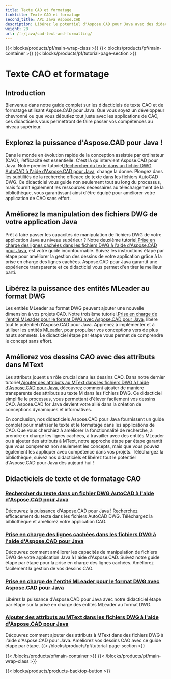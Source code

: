 ```yaml
---
title: Texte CAO et formatage
linktitle: Texte CAO et formatage
second_title: API Java Aspose.CAD
description: Libérez le potentiel d'Aspose.CAD pour Java avec des didacticiels. Apprenez la recherche de texte, les lignes cachées, les entités MLeader et les attributs MText pour améliorer votre application CAO.
weight: 28
url: /fr/java/cad-text-and-formatting/
---
```


{{< blocks/products/pf/main-wrap-class >}}
{{< blocks/products/pf/main-container >}}
{{< blocks/products/pf/tutorial-page-section >}}

# Texte CAO et formatage

## Introduction
Bienvenue dans notre guide complet sur les didacticiels de texte CAO et de formatage utilisant Aspose.CAD pour Java. Que vous soyez un développeur chevronné ou que vous débutiez tout juste avec les applications de CAO, ces didacticiels vous permettront de faire passer vos compétences au niveau supérieur.

## Explorez la puissance d'Aspose.CAD pour Java !

 Dans le monde en évolution rapide de la conception assistée par ordinateur (CAO), l’efficacité est essentielle. C'est là qu'intervient Aspose.CAD pour Java. Notre premier tutoriel,[Rechercher du texte dans un fichier DWG AutoCAD à l'aide d'Aspose.CAD pour Java](./search-text-in-dwg/), change la donne. Plongez dans les subtilités de la recherche efficace de texte dans les fichiers AutoCAD DWG. Ce didacticiel vous guide non seulement tout au long du processus, mais fournit également les ressources nécessaires au téléchargement de la bibliothèque, vous garantissant ainsi d'être équipé pour améliorer votre application de CAO sans effort.

## Améliorez la manipulation des fichiers DWG de votre application Java

 Prêt à faire passer les capacités de manipulation de fichiers DWG de votre application Java au niveau supérieur ? Notre deuxième tutoriel,[Prise en charge des lignes cachées dans les fichiers DWG à l'aide d'Aspose.CAD pour Java](./support-hidden-lines-in-dwg/), est votre guide incontournable. Suivez les instructions étape par étape pour améliorer la gestion des dessins de votre application grâce à la prise en charge des lignes cachées. Aspose.CAD pour Java garantit une expérience transparente et ce didacticiel vous permet d'en tirer le meilleur parti.

## Libérez la puissance des entités MLeader au format DWG

 Les entités MLeader au format DWG peuvent ajouter une nouvelle dimension à vos projets CAO. Notre troisième tutoriel,[Prise en charge de l'entité MLeader pour le format DWG avec Aspose.CAD pour Java](./support-mleader-entity/), libère tout le potentiel d'Aspose.CAD pour Java. Apprenez à implémenter et à utiliser les entités MLeader, pour propulser vos conceptions vers de plus hauts sommets. Le didacticiel étape par étape vous permet de comprendre le concept sans effort.

## Améliorez vos dessins CAO avec des attributs dans MText

Les attributs jouent un rôle crucial dans les dessins CAO. Dans notre dernier tutoriel,[Ajouter des attributs au MText dans les fichiers DWG à l'aide d'Aspose.CAD pour Java](./add-attributes-to-mtext/), découvrez comment ajouter de manière transparente des attributs au texte M dans les fichiers DWG. Ce didacticiel simplifie le processus, vous permettant d'élever facilement vos dessins CAO. Aspose.CAD for Java devient votre allié dans la création de conceptions dynamiques et informatives.

En conclusion, nos didacticiels Aspose.CAD pour Java fournissent un guide complet pour maîtriser le texte et le formatage dans les applications de CAO. Que vous cherchiez à améliorer la fonctionnalité de recherche, à prendre en charge les lignes cachées, à travailler avec des entités MLeader ou à ajouter des attributs à MText, notre approche étape par étape garantit que vous comprenez non seulement les concepts, mais que vous pouvez également les appliquer avec compétence dans vos projets. Téléchargez la bibliothèque, suivez nos didacticiels et libérez tout le potentiel d'Aspose.CAD pour Java dès aujourd'hui !

## Didacticiels de texte et de formatage CAO
### [Rechercher du texte dans un fichier DWG AutoCAD à l'aide d'Aspose.CAD pour Java](./search-text-in-dwg/)
Découvrez la puissance d'Aspose.CAD pour Java ! Recherchez efficacement du texte dans les fichiers AutoCAD DWG. Téléchargez la bibliothèque et améliorez votre application CAO.
### [Prise en charge des lignes cachées dans les fichiers DWG à l'aide d'Aspose.CAD pour Java](./support-hidden-lines-in-dwg/)
Découvrez comment améliorer les capacités de manipulation de fichiers DWG de votre application Java à l'aide d'Aspose.CAD. Suivez notre guide étape par étape pour la prise en charge des lignes cachées. Améliorez facilement la gestion de vos dessins CAO.
### [Prise en charge de l'entité MLeader pour le format DWG avec Aspose.CAD pour Java](./support-mleader-entity/)
Libérez la puissance d'Aspose.CAD pour Java avec notre didacticiel étape par étape sur la prise en charge des entités MLeader au format DWG.
### [Ajouter des attributs au MText dans les fichiers DWG à l'aide d'Aspose.CAD pour Java](./add-attributes-to-mtext/)
Découvrez comment ajouter des attributs à MText dans des fichiers DWG à l'aide d'Aspose.CAD pour Java. Améliorez vos dessins CAO avec ce guide étape par étape.
{{< /blocks/products/pf/tutorial-page-section >}}

{{< /blocks/products/pf/main-container >}}
{{< /blocks/products/pf/main-wrap-class >}}

{{< blocks/products/products-backtop-button >}}
